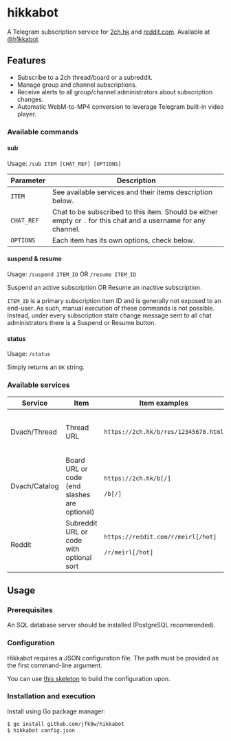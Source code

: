 # hikkabot

A Telegram subscription service for [2ch.hk](https://2ch.hk) and [reddit.com](https://reddit.com).
Available at [@h1kkabot](https://t.me/h1kkabot).


## Features

* Subscribe to a 2ch thread/board or a subreddit.
* Manage group and channel subscriptions.
* Receive alerts to all group/channel administrators about subscription changes.
* Automatic WebM-to-MP4 conversion to leverage Telegram built-in video player.

### Available commands

#### sub

Usage: `/sub ITEM [CHAT_REF] [OPTIONS]`

| Parameter | Description |
|-----------|-------------|
| `ITEM` | See available services and their items description below. |
| `CHAT_REF` | Chat to be subscribed to this item. Should be either empty or `.` for this chat and a username for any channel.  |
| `OPTIONS` | Each item has its own options, check below. |


#### suspend & resume

Usage: `/suspend ITEM_ID` OR `/resume ITEM_ID`

Suspend an active subscription OR Resume an inactive subscription.

`ITEM_ID` is a primary subscription item ID and is generally not exposed to an end-user. 
As such, manual execution of these commands is not possible.
Instead, under every subscription state change message sent to all chat administrators there is a Suspend or Resume button.

#### status

Usage: `/status`

Simply returns an `OK` string.

### Available services

| Service | Item | Item examples | Options |
|---|---|---|---|
| Dvach/Thread | Thread URL | `https://2ch.hk/b/res/12345678.html` | `m` for streaming only media files. |
| Dvach/Catalog | Board URL or code (end slashes are optional) | `https://2ch.hk/b[/]` <br><br> `/b[/]` | Regexp for filtering threads. Defaults to `.*`. |
| Reddit | Subreddit URL or code with optional sort | `https://reddit.com/r/meirl[/hot]` <br><br> `/r/meirl[/hot]` | Minimum amount of ups. Defaults to -1. |


## Usage

### Prerequisites

An SQL database server should be installed (PostgreSQL recommended).

### Configuration

Hikkabot requires a JSON configuration file. The path must be provided as the first command-line argument.

You can use [this skeleton](https://github.com/jfk9w/hikkabot/blob/master/config.json) to build the configuration upon.

### Installation and execution

Install using Go package manager:

```bash
$ go install github.com/jfk9w/hikkabot
$ hikkabot config.json
```